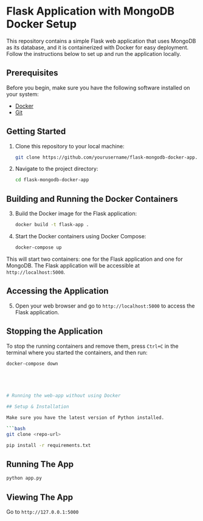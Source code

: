 # Flask Application with MongoDB Docker Setup

This repository contains a simple Flask web application that uses MongoDB as its database, and it is containerized with Docker for easy deployment. Follow the instructions below to set up and run the application locally.

## Prerequisites

Before you begin, make sure you have the following software installed on your system:

- [Docker](https://www.docker.com/get-started)
- [Git](https://git-scm.com/)

## Getting Started

1. Clone this repository to your local machine:

    ```bash
    git clone https://github.com/yourusername/flask-mongodb-docker-app.git
    ```

2. Navigate to the project directory:

    ```bash
    cd flask-mongodb-docker-app
    ```

## Building and Running the Docker Containers

3. Build the Docker image for the Flask application:

    ```bash
    docker build -t flask-app .
    ```

4. Start the Docker containers using Docker Compose:

    ```bash
    docker-compose up
    ```

This will start two containers: one for the Flask application and one for MongoDB. The Flask application will be accessible at `http://localhost:5000`.

## Accessing the Application

5. Open your web browser and go to `http://localhost:5000` to access the Flask application.

## Stopping the Application

To stop the running containers and remove them, press `Ctrl+C` in the terminal where you started the containers, and then run:

```bash
docker-compose down





# Running the web-app without using Docker

## Setup & Installation

Make sure you have the latest version of Python installed.

```bash
git clone <repo-url>
```

```bash
pip install -r requirements.txt
```

## Running The App

```bash
python app.py
```

## Viewing The App

Go to `http://127.0.0.1:5000`
